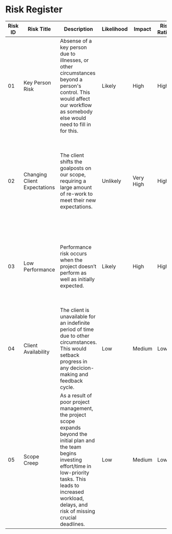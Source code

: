 # Risk Register

| Risk ID | Risk Title | Description | Likelihood | Impact | Risk Rating | Mitigation Strategy | Residual Risk |
| --- | --- | --- | --- | --- | --- | --- | --- |
| 01 | Key Person Risk | Absense of a key person due to illnesses, or other circumstances beyond a person's control. This would affect our workflow as somebody else would need to fill in for this. | Likely | High | High | We will work in an Agile manner using Sprints so this is limited to 2-week periods. | Low |
| 02 | Changing Client Expectations | The client shifts the goalposts on our scope, requiring a large amount of re-work to meet their new expectations. | Unlikely | Very High | High | We will meet reguarly with the client to ensure we are up to date with their expecations and are actively meeting them. This will be on a weekly or near-weekly basis. | Low |
| 03 | Low Performance | Performance risk occurs when the project doesn’t perform as well as initially expected. | Likely | High | High | Anticipating potential performance risks early on in the planning proces, plan your project thoroughly and promote open communication between team members. | low |
| 04 | Client Availability | The client is unavailable for an indefinite period of time due to other circumstances. This would setback progress in any decicion-making and feedback cycle. | Low | Medium | Low | Ensure that any enquiries and feedback are addressed as soon as possible and thoroughly document previous client meetings in detailed to minimize confusion. | Low |
| 05 | Scope Creep | As a result of poor project management, the project scope expands beyond the initial plan and the team begins investing effort/time in low-priority tasks. This leads to increased workload, delays, and risk of missing crucial deadlines. | Low | Medium | Low | Unanimously decide and clearly outline high-priority tasks at the beginning of each sprint. | Low |
